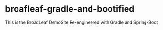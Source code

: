 broafleaf-gradle-and-bootified
==============================

This is the BroadLeaf DemoSite Re-engineered with Gradle and Spring-Boot 
